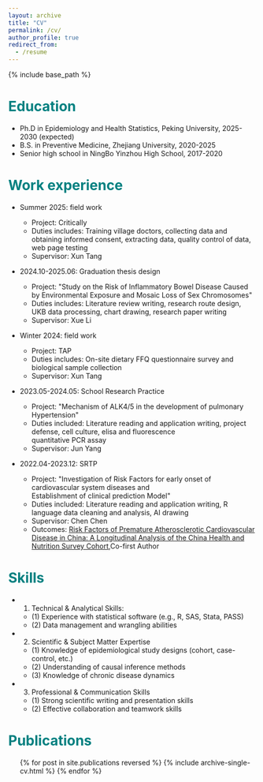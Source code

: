 ```yaml
---
layout: archive
title: "CV"
permalink: /cv/
author_profile: true
redirect_from:
  - /resume
---
```


{% include base_path %}

<span style="color:teal;">Education</span>
======
* Ph.D in Epidemiology and Health Statistics, Peking University, 2025-2030 (expected)
* B.S. in Preventive Medicine, Zhejiang University, 2020-2025
* Senior high school in NingBo Yinzhou High School, 2017-2020

<span style="color:teal;">Work experience</span>
======
* Summer 2025: field work
  * Project: Critically
  * Duties includes: Training village doctors, collecting data and obtaining informed consent, extracting data, quality control of data, web page testing
  * Supervisor: Xun Tang 

* 2024.10-2025.06: Graduation thesis design
  * Project: "Study on the Risk of Inflammatory Bowel Disease Caused by Environmental Exposure and Mosaic Loss of Sex Chromosomes"
  * Duties includes: Literature review writing, research route design, UKB data processing, chart drawing, research paper writing
  * Supervisor: Xue Li

* Winter 2024: field work
  * Project: TAP
  * Duties includes: On-site dietary FFQ questionnaire survey and biological sample collection
  * Supervisor: Xun Tang 

* 2023.05-2024.05: School Research Practice
  * Project: "Mechanism of ALK4/5 in the development of pulmonary Hypertension"
  * Duties included: Literature reading and application writing, project defense, cell culture, elisa and fluorescence <br/>quantitative PCR assay
  * Supervisor: Jun Yang

* 2022.04-2023.12: SRTP
  * Project: "Investigation of Risk Factors for early onset of cardiovascular system diseases and <br/>Establishment of clinical prediction Model"
  * Duties included: Literature reading and application writing, R language data cleaning and analysis, AI drawing
  * Supervisor: Chen Chen
  * Outcomes: [Risk Factors of Premature Atherosclerotic Cardiovascular Disease in China: A Longitudinal Analysis of the China Health and Nutrition Survey Cohort](https://pubmed.ncbi.nlm.nih.gov/38247055/),Co-first Author

<span style="color:teal;">Skills</span>
======
* 1. Technical & Analytical Skills:
   * (1) Experience with statistical software (e.g., R, SAS, Stata, PASS)
   * (2) Data management and wrangling abilities
* 2. Scientific & Subject Matter Expertise
   * (1) Knowledge of epidemiological study designs (cohort, case-control, etc.)
   * (2) Understanding of causal inference methods
   * (3) Knowledge of chronic disease dynamics
* 3. Professional & Communication Skills
   * (1) Strong scientific writing and presentation skills
   * (2) Effective collaboration and teamwork skills

<span style="color:teal;">Publications</span>
======
  <ul>{% for post in site.publications reversed %}
    {% include archive-single-cv.html %}
  {% endfor %}</ul>
  

<!--Talks
======
  <ul>{% for post in site.talks reversed %}
    {% include archive-single-talk-cv.html  %}
  {% endfor %}</ul>
  
Teaching
======
  <ul>{% for post in site.teaching reversed %}
    {% include archive-single-cv.html %}
  {% endfor %}</ul>
  
Service and leadership
======
* Currently signed in to 43 different slack teams-->
